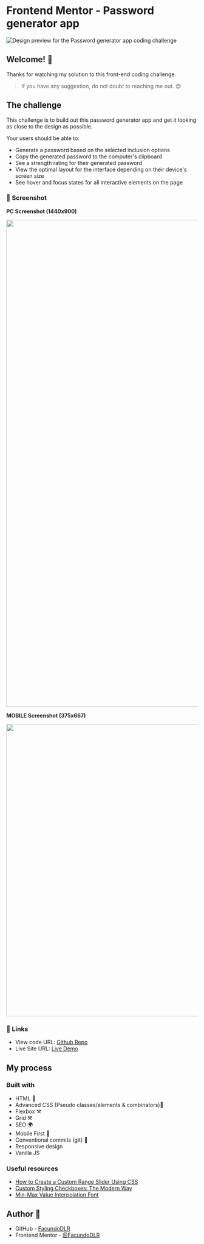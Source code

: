 # Frontend Mentor - Password generator app

![Design preview for the Password generator app coding challenge](https://password-generator-mf31.vercel.app/assets/screenshots/preview.jpg)

## Welcome! 👋

Thanks for watching my solution to this front-end coding challenge.
> If you have any suggestion, do not doubt to reaching me out. 😊

## The challenge

This challenge is to build out this password generator app and get it looking as close to the design as possible.

Your users should be able to:

- Generate a password based on the selected inclusion options
- Copy the generated password to the computer's clipboard
- See a strength rating for their generated password
- View the optimal layout for the interface depending on their device's screen size
- See hover and focus states for all interactive elements on the page

### 📸 Screenshot

**PC Screenshot (1440x900)**

<img src="https://password-generator-mf31.vercel.app/starter-code/assets/screenshots/MacBook Pro-passwordGenerator.jpeg" width="1280" height="auto">

**MOBILE Screenshot (375x667)**

<img src="https://password-generator-mf31.vercel.app/starter-code/assets/screenshots/iPhone-passwordGenerator.jpeg" width="768" height="auto">

### 📎 Links

- View code URL: [Github Repo](https://github.com/FacundoDLR/password-generator.git)
- Live Site URL: [Live Demo](https://password-generator-mf31.vercel.app/)

## My process

### Built with

- HTML 🧱
- Advanced CSS (Pseudo classes/elements & combinators)🎨
- Flexbox ⚒️
- Grid ⚒️
- SEO 🌍
- Mobile First 📱
- Conventional commits (git) 📜
- Responsive design
- Vanilla JS

### Useful resources

- [How to Create a Custom Range Slider Using CSS](https://www.sitepoint.com/css-custom-range-slider/) 
- [Custom Styling Checkboxes: The Modern Way](https://dev.to/adbutterfield/custom-styling-checkboxes-the-modern-way-3o42)
- [Min-Max Value Interpolation Font](https://min-max-calculator.9elements.com/)

## Author 🤩

- GitHub - [FacundoDLR](https://github.com/FacundoDLR)
- Frontend Mentor - [@FacundoDLR](https://www.frontendmentor.io/profile/FacundoDLR)